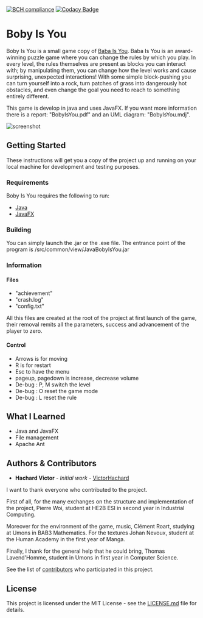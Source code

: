 [![BCH compliance](https://bettercodehub.com/edge/badge/VictorHachard/boby-is-you?branch=master)](https://bettercodehub.com/)
[![Codacy Badge](https://app.codacy.com/project/badge/Grade/3e6408bd31024168a8f5dee688baa9f2)](https://www.codacy.com/gh/VictorHachard/boby-is-you/dashboard?utm_source=github.com&amp;utm_medium=referral&amp;utm_content=VictorHachard/boby-is-you&amp;utm_campaign=Badge_Grade)

# Boby Is You

Boby Is You is a small game copy of [Baba Is You](https://store.steampowered.com/app/736260/Baba_Is_You/). Baba Is You is an award-winning puzzle game where you can change the rules by which you play. In every level, the rules themselves are present as blocks you can interact with; by manipulating them, you can change how the level works and cause surprising, unexpected interactions! With some simple block-pushing you can turn yourself into a rock, turn patches of grass into dangerously hot obstacles, and even change the goal you need to reach to something entirely different.

This game is develop in java and uses JavaFX. If you want more information there is a report: "BobyIsYou.pdf" and an UML diagram: "BobyIsYou.mdj".

![screenshot](../master/res/sample.gif)

## Getting Started

These instructions will get you a copy of the project up and running on your local machine for development and testing purposes.

### Requirements

Boby Is You requires the following to run:

-   [Java](https://www.java.com/fr/download/)
-   [JavaFX](https://www.oracle.com/technetwork/java/javafx/overview/index.html)

### Building

You can simply launch the .jar or the .exe file. The entrance point of the program is /src/common/view/JavaBobyIsYou.jar

### Information

#### Files

-   "achievement"
-   "crash.log"
-   "config.txt"


All this files are created at the root of the project at first launch of the game, their removal remits all the parameters, success and advancement of the player to zero.

#### Control

-   Arrows is for moving
-   R is for restart
-   Esc to have the menu
-   pageup, pagedown is increase, decrease volume
-   De-bug : P, M switch the level
-   De-bug : O reset the game mode
-   De-bug : L reset the rule

## What I Learned

-   Java and JavaFX
-   File management
-   Apache Ant

## Authors & Contributors

-   **Hachard Victor** - *Initial work* - [VictorHachard](https://github.com/VictorHachard)

I want to thank everyone who contributed to the project.

First of all, for the many exchanges on the structure and implementation of the project, Pierre Woi, student at HE2B ESI in second year in Industrial Computing.

Moreover for the environment of the game, music, Clément Roart, studying at Umons in BAB3 Mathematics. For the textures Johan Nevoux, student at the Human Academy in the first year of Manga.

Finally, I thank for the general help that he could bring, Thomas Lavend'Homme, student in Umons in first year in Computer Science.

See the list of [contributors](https://github.com/VictorHachard/BobyIsYou/graphs/contributors) who participated in this project.

## License

This project is licensed under the MIT License - see the [LICENSE.md](../master/LICENSE) file for details.
